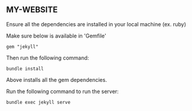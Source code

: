 ## MY-WEBSITE

Ensure all the dependencies are installed in your local machine (ex. ruby)

Make sure below is available in 'Gemfile'
```
gem "jekyll"
```

Then run the following command:
```
bundle install
```
Above installs all the gem dependencies.

Run the following command to run the server:
```
bundle exec jekyll serve
```

